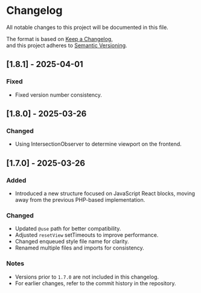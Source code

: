 # Changelog

All notable changes to this project will be documented in this file.

The format is based on [Keep a Changelog](https://keepachangelog.com/en/1.0.0/),  
and this project adheres to [Semantic Versioning](https://semver.org/).

## [1.8.1] - 2025-04-01

### Fixed

- Fixed version number consistency.

## [1.8.0] - 2025-03-26

### Changed

- Using IntersectionObserver to determine viewport on the frontend.

## [1.7.0] - 2025-03-26

### Added

- Introduced a new structure focused on JavaScript React blocks, moving away from the previous PHP-based implementation.

### Changed

- Updated `@use` path for better compatibility.
- Adjusted `resetView` setTimeouts to improve performance.
- Changed enqueued style file name for clarity.
- Renamed multiple files and imports for consistency.

### Notes

- Versions prior to `1.7.0` are not included in this changelog.
- For earlier changes, refer to the commit history in the repository.
